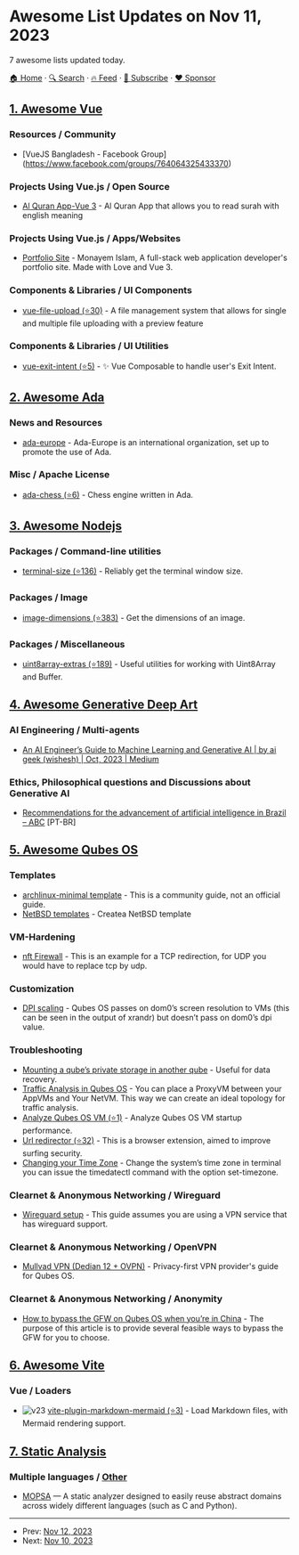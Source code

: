 # Awesome List Updates on Nov 11, 2023

7 awesome lists updated today.

[🏠 Home](/README.md) · [🔍 Search](https://www.trackawesomelist.com/search/) · [🔥 Feed](https://www.trackawesomelist.com/rss.xml) · [📮 Subscribe](https://trackawesomelist.us17.list-manage.com/subscribe?u=d2f0117aa829c83a63ec63c2f&id=36a103854c) · [❤️  Sponsor](https://github.com/sponsors/theowenyoung)



## [1. Awesome Vue](/content/vuejs/awesome-vue/README.md)

### Resources / Community

*   \[VueJS Bangladesh - Facebook Group] (<https://www.facebook.com/groups/764064325433370>)

### Projects Using Vue.js / Open Source

*   [Al Quran App-Vue 3](https://github.com/monayemislam/Al-Quran-Using-Vue) - Al Quran App that allows you to read surah with english meaning

### Projects Using Vue.js / Apps/Websites

*   [Portfolio Site](https://monayemislam.me) - Monayem Islam, A full-stack web application developer's portfolio site. Made with Love and Vue 3.

### Components & Libraries / UI Components

*   [vue-file-upload (⭐30)](https://github.com/canopas/vue-file-upload) - A file management system that allows for single and multiple file uploading with a preview feature

### Components & Libraries / UI Utilities

*   [vue-exit-intent (⭐5)](https://github.com/nickap/vue-exit-intent) - ✨ Vue Composable to handle user's Exit Intent.

## [2. Awesome Ada](/content/ohenley/awesome-ada/README.md)

### News and Resources

*   [ada-europe](http://www.ada-europe.org/) - Ada-Europe is an international organization, set up to promote the use of Ada.

### Misc / Apache License

*   [ada-chess (⭐6)](https://github.com/adachess/AdaChess) - Chess engine written in Ada.

## [3. Awesome Nodejs](/content/sindresorhus/awesome-nodejs/README.md)

### Packages / Command-line utilities

*   [terminal-size (⭐136)](https://github.com/sindresorhus/terminal-size) - Reliably get the terminal window size.

### Packages / Image

*   [image-dimensions (⭐383)](https://github.com/sindresorhus/image-dimensions) - Get the dimensions of an image.

### Packages / Miscellaneous

*   [uint8array-extras (⭐189)](https://github.com/sindresorhus/uint8array-extras) - Useful utilities for working with Uint8Array and Buffer.

## [4. Awesome Generative Deep Art](/content/filipecalegario/awesome-generative-deep-art/README.md)

### AI Engineering / Multi-agents

*   [An AI Engineer’s Guide to Machine Learning and Generative AI | by ai geek (wishesh) | Oct, 2023 | Medium](https://medium.com/@_aigeek/an-ai-engineers-guide-to-machine-learning-and-generative-ai-b7444941ccee)

### Ethics, Philosophical questions and Discussions about Generative AI

*   [Recommendations for the advancement of artificial intelligence in Brazil – ABC](https://www.abc.org.br/evento/doc-ia-no-brasil/) \[PT-BR]

## [5. Awesome Qubes OS](/content/xn0px90/Awesome-Qubes-OS/README.md)

### Templates

*   [archlinux-minimal template](https://forum.qubes-os.org/t/archlinux-minimal-template/19052) - This is a community guide, not an official guide.
*   [NetBSD templates](https://forum.qubes-os.org/t/netbsd-qube/19009) - Createa NetBSD template

### VM-Hardening

*   [nft Firewall](https://forum.qubes-os.org/t/qubes-os-4-2-nftables-nft-firewall-guide/20933) - This is an example for a TCP redirection, for UDP you would have to replace tcp by udp.

### Customization

*   [DPI scaling](https://forum.qubes-os.org/t/dpi-scaling/19064) - Qubes OS passes on dom0’s screen resolution to VMs (this can be seen in the output of xrandr) but doesn’t pass on dom0’s dpi value.

### Troubleshooting

*   [Mounting a qube’s private storage in another qube](https://forum.qubes-os.org/t/mounting-a-qubes-private-storage-in-another-qube/19080) -  Useful for data recovery.
*   [Traffic Analysis in Qubes OS](https://zrubi.hu/en/2017/traffic-analysis-qubes/) - You can place a ProxyVM between your AppVMs and Your NetVM. This way we can create an ideal topology for traffic analysis.
*   [Analyze Qubes OS VM  (⭐1)](https://github.com/3hhh/qubes-performance) - Analyze Qubes OS VM startup performance.
*   [Url redirector (⭐32)](https://github.com/raffaeleflorio/qubes-url-redirector/) - This is a browser extension, aimed to improve surfing security.
*   [Changing your Time Zone](https://forum.qubes-os.org/t/changing-your-time-zone/18983) - Change the system’s time zone in terminal you can issue the timedatectl command with the option set-timezone.

### Clearnet & Anonymous Networking / Wireguard

*   [Wireguard setup](https://forum.qubes-os.org/t/wireguard-vpn-setup/19141) - This guide assumes you are using a VPN service that has wireguard support.

### Clearnet & Anonymous Networking / OpenVPN

*   [Mullvad VPN (Dedian 12 + OVPN)](https://mullvad.net/en/help/qubes-os-4-and-mullvad-vpn/) - Privacy-first VPN provider's guide for Qubes OS.

### Clearnet & Anonymous Networking / Anonymity

*   [How to bypass the GFW on Qubes OS when you’re in China](https://forum.qubes-os.org/t/how-to-bypass-the-gfw-on-qubes-os-when-youre-in-china-qubes-os/14957) - The purpose of this article is to provide several feasible ways to bypass the GFW for you to choose.

## [6. Awesome Vite](/content/vitejs/awesome-vite/README.md)

### Vue / Loaders

*   ![v23](https://img.shields.io/badge/-2%2F3-3C8171) [vite-plugin-markdown-mermaid (⭐3)](https://github.com/KermanX/vite-plugin-markdown-mermaid) - Load Markdown files, with Mermaid rendering support.

## [7. Static Analysis](/content/analysis-tools-dev/static-analysis/README.md)

### Multiple languages / [Other](#other-1)

*   [MOPSA](https://mopsa.lip6.fr) — A static analyzer designed to easily reuse abstract domains across widely different languages (such as C and Python).

---

- Prev: [Nov 12, 2023](/content/2023/11/12/README.md)
- Next: [Nov 10, 2023](/content/2023/11/10/README.md)